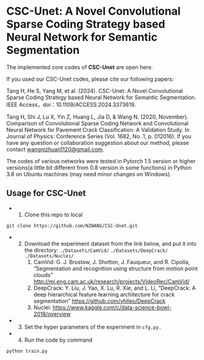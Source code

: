 # CSC-Unet: A Novel Convolutional Sparse Coding Strategy based Neural Network for Semantic Segmentation


The implemented core codes of **CSC-Unet** are open here. 

If you used our CSC-Unet codes, please cite our following papers: 

Tang H, He S, Yang M, et al. (2024). CSC-Unet: A Novel Convolutional Sparse Coding Strategy based Neural Network for Semantic Segmentation. IEEE Access，doi：10.1109/ACCESS.2024.3373619.

Tang H, Shi J, Lu X, Yin Z, Huang L, Jia D, & Wang N. (2020, November). Comparison of Convolutional Sparse Coding Network and Convolutional Neural Network for Pavement Crack Classification: A Validation Study. In Journal of Physics: Conference Series (Vol. 1682, No. 1, p. 012016). 
If you have any question or collaboration suggestion about our method, please contact wangnizhuan1120@gmail.com. 

The codes of various networks were tested in Pytorch 1.5 version or higher versions(a little bit different from 0.8 version in some functions) in Python 3.8 on Ubuntu machines (may need minor changes on Windows).

## Usage for CSC-Unet

- 1. Clone this repo to local

```
git clone https://github.com/NZWANG/CSC-Unet.git
```

 - 2. Download the experiment dataset from the link below, and put it into the directory: ```./Datasets/CamVid/```	```./Datasets/DeepCrack/```	```./Datasets/Nuclei/```
      1) CamVid: G. J. Brostow, J. Shotton, J. Fauqueur, and R. Cipolla,  “Segmentation and recognition using structure from motion point clouds” http://mi.eng.cam.ac.uk/research/projects/VideoRec/CamVid/
      2)  DeepCrack:   Y. Liu, J. Yao, X. Lu, R. Xie, and L. Li,  “DeepCrack: A deep hierarchical feature learning architecture for crack segmentation” https://github.com/yhlleo/DeepCrack
      3)  Nuclei: https://www.kaggle.com/c/data-science-bowl-2018/overview  
- 3. Set the hyper parameters of the experiment in `cfg.py.`

- 4. Run the code by command 

```bash
python train.py
```

